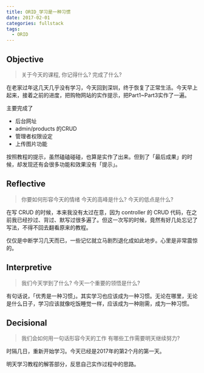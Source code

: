 ```yaml
---
title: ORID_学习是一种习惯
date: 2017-02-01
categories: fullstack
tags:
  - ORID
---
```


## Objective

> 关于今天的课程, 你记得什么?
> 完成了什么?

在老家过年这几天几乎没有学习，今天回到深圳，终于恢复了正常生活。今天早上起来，接着之前的进度，把购物网站的实作提示，把Part1~Part3实作了一遍。

主要完成了

- 后台网址
- admin/products 的CRUD
- 管理者权限设定
- 上传图片功能

按照教程的提示，虽然磕磕碰碰，也算是实作了出来。但到了「最后成果」的时候，却发现还有会很多功能和效果没有「提示」。

## Reflective

> 你要如何形容今天的情绪
> 今天的高峰是什么?
> 今天的低点是什么?

在写 CRUD 的时候，本来我没有太过在意，因为 controller 的 CRUD 代码，在之前我已经抄过、背过、默写过很多遍了。但这一次写的时候，竟然有好几处忘记了写法，不得不回去翻看原来的教程。

仅仅是中断学习几天而已，一些记忆就立马剧烈退化成如此地步。心里是非常震惊的。

## Interpretive

> 我们今天学到了什么?
> 今天一个重要的领悟是什么?

有句话说，「优秀是一种习惯」。其实学习也应该成为一种习惯。无论在哪里，无论是什么日子，学习应该就像吃饭睡觉一样，应该成为一种刚需，成为一种习惯。

## Decisional

> 我们会如何用一句话形容今天的工作
> 有哪些工作需要明天继续努力?

时隔几日，重新开始学习。今天已经是2017年的第2个月的第一天。

明天学习教程的解答部分，反思自己实作过程中的思路。
